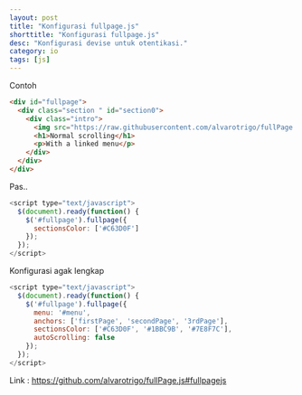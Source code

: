 ```yaml
---
layout: post
title: "Konfigurasi fullpage.js"
shorttitle: "Konfigurasi fullpage.js"
desc: "Konfigurasi devise untuk otentikasi."
category: io
tags: [js]
---
```


Contoh

```html
<div id="fullpage">
  <div class="section " id="section0">
    <div class="intro">
      <img src="https://raw.githubusercontent.com/alvarotrigo/fullPage.js/master/examples/imgs/1.png"  alt="1"/>
      <h1>Normal scrolling</h1>
      <p>With a linked menu</p>
    </div>
  </div>
</div>
```

Pas..
```javascript
<script type="text/javascript">
  $(document).ready(function() {
    $('#fullpage').fullpage({
      sectionsColor: ['#C63D0F']
    });
  });
</script>
```
Konfigurasi agak lengkap

```javascript
<script type="text/javascript">
  $(document).ready(function() {
    $('#fullpage').fullpage({
      menu: '#menu',
      anchors: ['firstPage', 'secondPage', '3rdPage'],
      sectionsColor: ['#C63D0F', '#1BBC9B', '#7E8F7C'],
      autoScrolling: false
    });
  });
</script>
```

Link : https://github.com/alvarotrigo/fullPage.js#fullpagejs
